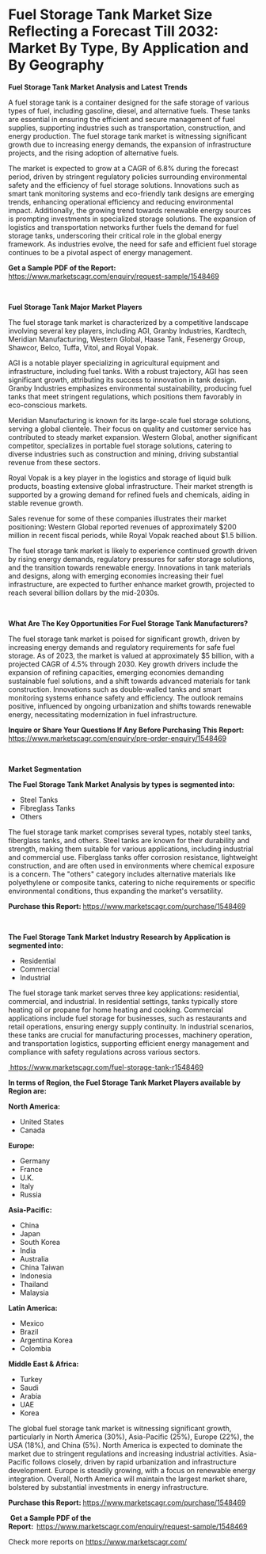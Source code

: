 <p><h1>Fuel Storage Tank Market Size Reflecting a Forecast Till 2032: Market By Type, By Application and By Geography</h1></p><p><strong>Fuel Storage Tank Market Analysis and Latest Trends</strong></p>
<p><p>A fuel storage tank is a container designed for the safe storage of various types of fuel, including gasoline, diesel, and alternative fuels. These tanks are essential in ensuring the efficient and secure management of fuel supplies, supporting industries such as transportation, construction, and energy production. The fuel storage tank market is witnessing significant growth due to increasing energy demands, the expansion of infrastructure projects, and the rising adoption of alternative fuels.</p><p>The market is expected to grow at a CAGR of 6.8% during the forecast period, driven by stringent regulatory policies surrounding environmental safety and the efficiency of fuel storage solutions. Innovations such as smart tank monitoring systems and eco-friendly tank designs are emerging trends, enhancing operational efficiency and reducing environmental impact. Additionally, the growing trend towards renewable energy sources is prompting investments in specialized storage solutions. The expansion of logistics and transportation networks further fuels the demand for fuel storage tanks, underscoring their critical role in the global energy framework. As industries evolve, the need for safe and efficient fuel storage continues to be a pivotal aspect of energy management.</p></p>
<p><strong>Get a Sample PDF of the Report:&nbsp;</strong> <a href="https://www.marketscagr.com/enquiry/request-sample/1548469?utm_campaign=3562&utm_medium=2&utm_source=Github&utm_content=ia&utm_term=10042025&utm_id=fuel-storage-tank">https://www.marketscagr.com/enquiry/request-sample/1548469</a></p>
<p>&nbsp;</p>
<p><strong>Fuel Storage Tank Major Market Players</strong></p>
<p><p>The fuel storage tank market is characterized by a competitive landscape involving several key players, including AGI, Granby Industries, Kardtech, Meridian Manufacturing, Western Global, Haase Tank, Fesenergy Group, Shawcor, Belco, Tuffa, Vitol, and Royal Vopak. </p><p>AGI is a notable player specializing in agricultural equipment and infrastructure, including fuel tanks. With a robust trajectory, AGI has seen significant growth, attributing its success to innovation in tank design. Granby Industries emphasizes environmental sustainability, producing fuel tanks that meet stringent regulations, which positions them favorably in eco-conscious markets.</p><p>Meridian Manufacturing is known for its large-scale fuel storage solutions, serving a global clientele. Their focus on quality and customer service has contributed to steady market expansion. Western Global, another significant competitor, specializes in portable fuel storage solutions, catering to diverse industries such as construction and mining, driving substantial revenue from these sectors.</p><p>Royal Vopak is a key player in the logistics and storage of liquid bulk products, boasting extensive global infrastructure. Their market strength is supported by a growing demand for refined fuels and chemicals, aiding in stable revenue growth.</p><p>Sales revenue for some of these companies illustrates their market positioning: Western Global reported revenues of approximately $200 million in recent fiscal periods, while Royal Vopak reached about $1.5 billion. </p><p>The fuel storage tank market is likely to experience continued growth driven by rising energy demands, regulatory pressures for safer storage solutions, and the transition towards renewable energy. Innovations in tank materials and designs, along with emerging economies increasing their fuel infrastructure, are expected to further enhance market growth, projected to reach several billion dollars by the mid-2030s.</p></p>
<p>&nbsp;</p>
<p><strong>What Are The Key Opportunities For Fuel Storage Tank Manufacturers?</strong></p>
<p><p>The fuel storage tank market is poised for significant growth, driven by increasing energy demands and regulatory requirements for safe fuel storage. As of 2023, the market is valued at approximately $5 billion, with a projected CAGR of 4.5% through 2030. Key growth drivers include the expansion of refining capacities, emerging economies demanding sustainable fuel solutions, and a shift towards advanced materials for tank construction. Innovations such as double-walled tanks and smart monitoring systems enhance safety and efficiency. The outlook remains positive, influenced by ongoing urbanization and shifts towards renewable energy, necessitating modernization in fuel infrastructure.</p></p>
<p><strong>Inquire or Share Your Questions If Any Before Purchasing This Report:</strong> <a href="https://www.marketscagr.com/enquiry/pre-order-enquiry/1548469?utm_campaign=3562&utm_medium=2&utm_source=Github&utm_content=ia&utm_term=10042025&utm_id=fuel-storage-tank">https://www.marketscagr.com/enquiry/pre-order-enquiry/1548469</a></p>
<p>&nbsp;</p>
<p><strong>Market Segmentation</strong></p>
<p><strong>The Fuel Storage Tank Market Analysis by types is segmented into:</strong></p>
<p><ul><li>Steel Tanks</li><li>Fibreglass Tanks</li><li>Others</li></ul></p>
<p><p>The fuel storage tank market comprises several types, notably steel tanks, fiberglass tanks, and others. Steel tanks are known for their durability and strength, making them suitable for various applications, including industrial and commercial use. Fiberglass tanks offer corrosion resistance, lightweight construction, and are often used in environments where chemical exposure is a concern. The "others" category includes alternative materials like polyethylene or composite tanks, catering to niche requirements or specific environmental conditions, thus expanding the market's versatility.</p></p>
<p><strong>Purchase this Report:&nbsp;</strong><a href="https://www.marketscagr.com/purchase/1548469?utm_campaign=3562&utm_medium=2&utm_source=Github&utm_content=ia&utm_term=10042025&utm_id=fuel-storage-tank">https://www.marketscagr.com/purchase/1548469</a></p>
<p>&nbsp;</p>
<p><strong>The Fuel Storage Tank Market Industry Research by Application is segmented into:</strong></p>
<p><ul><li>Residential</li><li>Commercial</li><li>Industrial</li></ul></p>
<p><p>The fuel storage tank market serves three key applications: residential, commercial, and industrial. In residential settings, tanks typically store heating oil or propane for home heating and cooking. Commercial applications include fuel storage for businesses, such as restaurants and retail operations, ensuring energy supply continuity. In industrial scenarios, these tanks are crucial for manufacturing processes, machinery operation, and transportation logistics, supporting efficient energy management and compliance with safety regulations across various sectors.</p></p>
<p><a href="https://www.marketscagr.com/fuel-storage-tank-r1548469?utm_campaign=3562&utm_medium=2&utm_source=Github&utm_content=ia&utm_term=10042025&utm_id=fuel-storage-tank">&nbsp;https://www.marketscagr.com/fuel-storage-tank-r1548469</a></p>
<p><strong>In terms of Region, the Fuel Storage Tank Market Players available by Region are:</strong></p>
<p>
    <p> <strong> North America: </strong>
        <ul>
            <li>United States</li>
            <li>Canada</li>
        </ul>
        </p> 
    <p> <strong> Europe: </strong>
        <ul>
            <li>Germany</li>
            <li>France</li>
            <li>U.K.</li>
            <li>Italy</li>
            <li>Russia</li>
        </ul>
        </p> 
    <p> <strong> Asia-Pacific: </strong>
        <ul>
            <li>China</li>
            <li>Japan</li>
            <li>South Korea</li>
            <li>India</li>
            <li>Australia</li>
            <li>China Taiwan</li>
            <li>Indonesia</li>
            <li>Thailand</li>
            <li>Malaysia</li>
        </ul>
        </p> 
    <p> <strong> Latin America: </strong>
        <ul>
            <li>Mexico</li>
            <li>Brazil</li>
            <li>Argentina Korea</li>
            <li>Colombia</li>
        </ul>
        </p> 
    <p> <strong> Middle East & Africa: </strong>
        <ul>
            <li>Turkey</li>
            <li>Saudi</li>
            <li>Arabia</li>
            <li>UAE</li>
            <li>Korea</li>
        </ul>
    </p>
    </p>
<p><p>The global fuel storage tank market is witnessing significant growth, particularly in North America (30%), Asia-Pacific (25%), Europe (22%), the USA (18%), and China (5%). North America is expected to dominate the market due to stringent regulations and increasing industrial activities. Asia-Pacific follows closely, driven by rapid urbanization and infrastructure development. Europe is steadily growing, with a focus on renewable energy integration. Overall, North America will maintain the largest market share, bolstered by substantial investments in energy infrastructure.</p></p>
<p><strong>Purchase this Report: </strong><a href="https://www.marketscagr.com/purchase/1548469?utm_campaign=3562&utm_medium=2&utm_source=Github&utm_content=ia&utm_term=10042025&utm_id=fuel-storage-tank">https://www.marketscagr.com/purchase/1548469</a></p>
<p>&nbsp;<strong>Get a Sample PDF of the Report:&nbsp;&nbsp;</strong><a href="https://www.marketscagr.com/enquiry/request-sample/1548469?utm_campaign=3562&utm_medium=2&utm_source=Github&utm_content=ia&utm_term=10042025&utm_id=fuel-storage-tank">https://www.marketscagr.com/enquiry/request-sample/1548469</a></p>
<p><strong></strong></p>
<p>Check more reports on <a href="https://www.marketscagr.com/?utm_campaign=3562&utm_medium=2&utm_source=Github&utm_content=ia&utm_term=10042025&utm_id=fuel-storage-tank">https://www.marketscagr.com/</a></p>